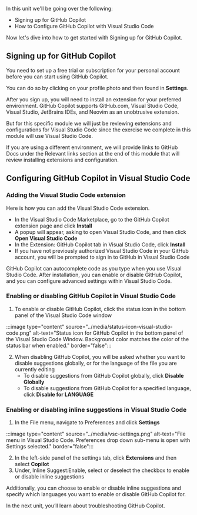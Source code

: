 In this unit we'll be going over the following:

- Signing up for GitHub Copilot
- How to Configure GitHub Copilot with Visual Studio Code

Now let's dive into how to get started with Signing up for GitHub Copilot.

## Signing up for GitHub Copilot

You need to set up a free trial or subscription for your personal account before you can start using GitHub Copilot. 

You can do so by clicking on your profile photo and then found in **Settings**. 

After you sign up, you will need to install an extension for your preferred environment. GitHub Copilot supports GitHub.com, Visual Studio Code, Visual Studio, JetBrains IDEs, and Neovim as an unobtrusive extension. 

But for this specific module we will just be reviewing extensions and configurations for Visual Studio Code since the exercise we complete in this module will use Visual Studio Code.

If you are using a different environment, we will provide links to GitHub Docs under the Relevant links section at the end of this module that will review installing extensions and configuration. 


## Configuring GitHub Copilot in Visual Studio Code

### Adding the Visual Studio Code extension

Here is how you can add the Visual Studio Code extension.

- In the Visual Studio Code Marketplace, go to the GitHub Copilot extension page and click **Install**
- A popup will appear, asking to open Visual Studio Code, and then click **Open Visual Studio Code**
- In the Extension: GitHub Copilot tab in Visual Studio Code, click **Install**
- If you have not previously authorized Visual Studio Code in your GitHub account, you will be prompted to sign in to GitHub in Visual Studio Code

GitHub Copilot can autocomplete code as you type when you use Visual Studio Code. After installation, you can enable or disable GitHub Copilot, and you can configure advanced settings within Visual Studio Code. 

### Enabling or disabling GitHub Copilot in Visual Studio Code

1. To enable or disable GitHub Copilot, click the status icon in the bottom panel of the Visual Studio Code window

:::image type="content" source="../media/status-icon-visual-studio-code.png" alt-text="Status icon for GitHub Copilot in the bottom panel of the Visual Studio Code Window. Background color matches the color of the status bar when enabled." border="false":::

2. When disabling GitHub Copilot, you will be asked whether you want to disable suggestions globally, or for the language of the file you are currently editing
   -  To disable suggestions from GitHub Copilot globally, click **Disable Globally**
   -  To disable suggestions from GitHub Copilot for a specified language, click **Disable for LANGUAGE**

### Enabling or disabling inline suggestions in Visual Studio Code

1. In the File menu, navigate to Preferences and click **Settings**

:::image type="content" source="../media/vsc-settings.png" alt-text="File menu in Visual Studio Code. Preferences drop down sub-menu is open with Settings selected." border="false":::

2. In the left-side panel of the settings tab, click **Extensions** and then select **Copilot**
3. Under, Inline Suggest:Enable, select or deselect the checkbox to enable or disable inline suggestions

Additionally, you can choose to enable or disable inline suggestions and specify which languages you want to enable or disable GitHub Copilot for.

In the next unit, you’ll learn about troubleshooting GitHub Copilot.

<!-- Do not add a unit summary or references/links -->
